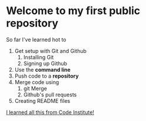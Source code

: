 # Welcome to my first public repository

So far I've learned hot to
1. Get setup with Git and Github
	1. Installing Git
	2. Signing up Github
2. Use the **command line**
3. Push code to a **repository**
4. Merge code using
	1. git Merge
	2. Github's pull requests
5. Creating README files

[I learned all this from Code Institute!](http://codeinstitute.net)